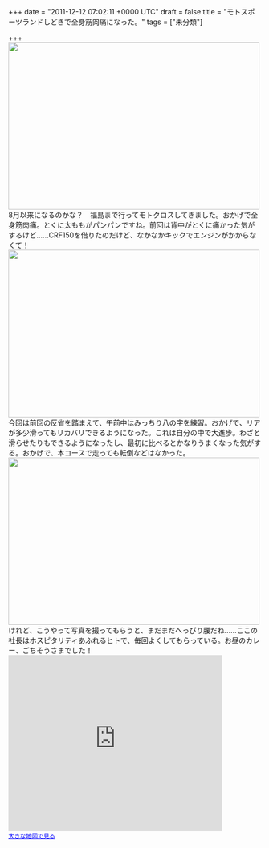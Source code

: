 
+++
date = "2011-12-12 07:02:11 +0000 UTC"
draft = false
title = "モトスポーツランドしどきで全身筋肉痛になった。"
tags = ["未分類"]

+++
<a href="http://blog.daruyanagi.net/wp-content/uploads/2011/12/K5IM6545.jpg"><img src="http://blog.daruyanagi.net/wp-content/uploads/2011/12/K5IM6545-500x333.jpg" alt="" title="K5IM6545" width="500" height="333" class="alignnone size-medium wp-image-468"/></a>8月以来になるのかな？　福島まで行ってモトクロスしてきました。おかげで全身筋肉痛。とくに太ももがパンパンですね。前回は背中がとくに痛かった気がするけど......CRF150を借りたのだけど、なかなかキックでエンジンがかからなくて！<a href="http://blog.daruyanagi.net/wp-content/uploads/2011/12/K5IM6776.jpg"><img src="http://blog.daruyanagi.net/wp-content/uploads/2011/12/K5IM6776-500x333.jpg" alt="" title="K5IM6776" width="500" height="333" class="alignnone size-medium wp-image-469"/></a>今回は前回の反省を踏まえて、午前中はみっちり八の字を練習。おかげで、リアが多少滑ってもリカバリできるようになった。これは自分の中で大進歩。わざと滑らせたりもできるようになったし、最初に比べるとかなりうまくなった気がする。おかげで、本コースで走っても転倒などはなかった。<a href="http://blog.daruyanagi.net/wp-content/uploads/2011/12/K5IM6781.jpg"><img src="http://blog.daruyanagi.net/wp-content/uploads/2011/12/K5IM6781-500x333.jpg" alt="" title="K5IM6781" width="500" height="333" class="alignnone size-medium wp-image-471"/></a>けれど、こうやって写真を撮ってもらうと、まだまだへっぴり腰だね......ここの社長はホスピタリティあふれるヒトで、毎回よくしてもらっている。お昼のカレー、ごちそうさまでした！<iframe width="425" height="350" frameborder="0" scrolling="no" marginheight="0" marginwidth="0" src="http://maps.google.co.jp/maps?ie=UTF8&amp;q=%E3%83%A2%E3%83%88%E3%82%B9%E3%83%9D%E3%83%BC%E3%83%84%E3%83%A9%E3%83%B3%E3%83%89%E3%81%97%E3%81%A9%E3%81%8D&amp;fb=1&amp;gl=jp&amp;hq=%E3%83%A2%E3%83%88%E3%82%B9%E3%83%9D%E3%83%BC%E3%83%84%E3%83%A9%E3%83%B3%E3%83%89%E3%81%97%E3%81%A9%E3%81%8D&amp;hnear=%E3%83%A2%E3%83%88%E3%82%B9%E3%83%9D%E3%83%BC%E3%83%84%E3%83%A9%E3%83%B3%E3%83%89%E3%81%97%E3%81%A9%E3%81%8D&amp;cid=0,0,3526110769998045312&amp;t=m&amp;vpsrc=6&amp;brcurrent=3,0x60210447d5208bc7:0x807a04d828077453,0&amp;ll=37.744657,140.905151&amp;spn=1.520278,2.334595&amp;z=8&amp;iwloc=A&amp;output=embed"></iframe><br/><small><a href="http://maps.google.co.jp/maps?ie=UTF8&amp;q=%E3%83%A2%E3%83%88%E3%82%B9%E3%83%9D%E3%83%BC%E3%83%84%E3%83%A9%E3%83%B3%E3%83%89%E3%81%97%E3%81%A9%E3%81%8D&amp;fb=1&amp;gl=jp&amp;hq=%E3%83%A2%E3%83%88%E3%82%B9%E3%83%9D%E3%83%BC%E3%83%84%E3%83%A9%E3%83%B3%E3%83%89%E3%81%97%E3%81%A9%E3%81%8D&amp;hnear=%E3%83%A2%E3%83%88%E3%82%B9%E3%83%9D%E3%83%BC%E3%83%84%E3%83%A9%E3%83%B3%E3%83%89%E3%81%97%E3%81%A9%E3%81%8D&amp;cid=0,0,3526110769998045312&amp;t=m&amp;vpsrc=6&amp;brcurrent=3,0x60210447d5208bc7:0x807a04d828077453,0&amp;ll=37.744657,140.905151&amp;spn=1.520278,2.334595&amp;z=8&amp;iwloc=A&amp;source=embed" style="color:#0000FF;text-align:left">大きな地図で見る</a></small>


